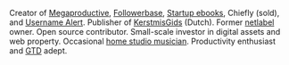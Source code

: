 Creator of <a href="https://megaproductive.com" target="_blank" title="Megaproductive">Megaproductive</a>,
                        <a href="https://followerbase.com" target="_blank" title="Followerbase">Followerbase</a>,
                        <a href="https://startupebooks.net" target="_blank" title="Startup ebooks">Startup&nbsp;ebooks</a>,
                        Chiefly (sold),
                        and <a href="https://usernamealert.com" target="_blank" title="Username Alert">Username&nbsp;Alert</a>.
                        Publisher of <a href="https://kerstmisgids.nl" target="_blank" title="KerstmisGids">KerstmisGids</a> (Dutch).
                        Former <a href="http://supremecore.net" target="_blank" title="SCP">netlabel</a> owner.
                        Open&nbsp;source contributor.
                        Small-scale investor in digital assets and web property.
                        Occasional <a href="https://soundcloud.com/arnehendriksen" target="_blank" title="Arne Hendriksen on SoundCloud">home&nbsp;studio&nbsp;musician</a>.
                        Productivity enthusiast and <a href="https://gettingthingsdone.com" target="_blank" rel="nofollow" title="Getting Things Done">GTD</a> adept.


<!--
**arnehendriksen/arnehendriksen** is a ✨ _special_ ✨ repository because its `README.md` (this file) appears on your GitHub profile.

Here are some ideas to get you started:

- 🔭 I’m currently working on ...
- 🌱 I’m currently learning ...
- 👯 I’m looking to collaborate on ...
- 🤔 I’m looking for help with ...
- 💬 Ask me about ...
- 📫 How to reach me: ...
- 😄 Pronouns: ...
- ⚡ Fun fact: ...
-->
